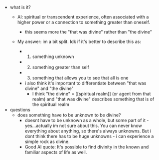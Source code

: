   * what is it?
    * AI: spiritual or transcendent experience, often associated with a higher power or a connection to something greater than oneself.
      * this seems more the "that was divine" rather than "the divine"
    * My answer: im a bit split. Idk if it's better to describe this as:

      * 1) something unknown
      * 2) something greater than self
      * 3) something that allows you to see that all is one
      * i also think it's important to differentiate between "that was divine" and "the divine"
        * I think "the divine" = [[spiritual realm]] (or agent from that realm) and "that was divine" describes something that is of the spiritual realm
  * questions
    * does something have to be unknown to be divine?
      * doesnt have to be unknown as a whole, but some part of it  - yes...actually im not sure about this. You can never know everything about anything, so there's always unknowns. But i dont think there has to be huge unknowns - i can experience a simple rock as divine.
      * Good AI quote: It's possible to find divinity in the known and familiar aspects of life as well.